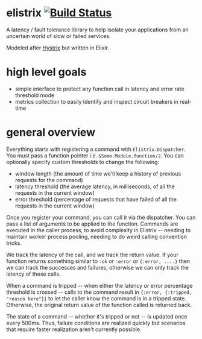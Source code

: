 # elistrix [![Build Status](https://travis-ci.org/tobz/elistrix.svg?branch=master)](https://travis-ci.org/tobz/elistrix)
A latency / fault tolerance library to help isolate your applications from an uncertain world of slow or failed services.

Modeled after [Hystrix](https://github.com/Netflix/Hystrix) but written in Elixir.

# high level goals
- simple interface to protect any function call in latency and error rate threshold mode
- metrics collection to easily identify and inspect circuit breakers in real-time

# general overview

Everything starts with registering a command with `Elistrix.Dispatcher`.  You must pass a function pointer i.e. `&Some.Module.function/2`.  You can optionally specify custom thresholds to change the following:
- window length (the amount of time we'll keep a history of previous requests for the command)
- latency threshold (the average latency, in milliseconds, of all the requests in the current window)
- error threshold (percentage of requests that have failed of all the requests in the current window)

Once you register your command, you can call it via the dispatcher.  You can pass a list of arguments to be applied to the function.  Commands are executed in the caller process, to avoid complexity in Elistrix -- needing to maintain worker process pooling, needing to do weird calling convention tricks.

We track the latency of the call, and we track the return value.  If your function returns something similar to `:ok` or `:error` or `{:error, ....}` then we can track the successes and failures, otherwise we can only track the latency of these calls.

When a command is tripped -- when either the latency or error percentage threshold is crossed -- calls to the command result in `{:error, {:tripped, "reason here"}}` to let the caller know the command is in a tripped state.  Otherwise, the original return value of the function called is returned back.

The state of a command -- whether it's tripped or not -- is updated once every 500ms.  Thus, failure conditions are realized quickly but scenarios that require faster realization aren't currently possible.
